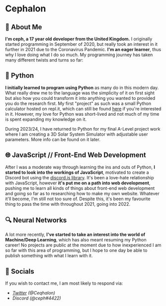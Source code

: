 # **Cephalon**

## :book: **About Me**
**I'm ceph, a 17 year old developer from the United Kingdom.** I originally started programming in September of 2020, but really took an interest in it further in 2021 due to the Coronavirus Pandemic. **I'm an eager learner**, thus why I love doing what I do so much. My programming journey has taken many different twists and turns so far:

## :snake: **Python**
**I initially learned to program using Python** as many do in this modern day. What really drew me to the language was the simplicity of it on first sight but also how you could transform it into anything you wanted to provided you do the research first. My first "project" as such was a small Python calculator hosted on repl.it, which can still be found [here](https://replit.com/join/pnqpixao-ellisbywater) if you're interested in it. However, my love for Python was short-lived and not much of my time is spent expanding my knowledge on it.

During 2023/24, I have returned to Python for my final A-Level project work where I am creating a 3D Solar System Simulator with adjustable user parameters. More info can be found on it later.

## :globe_with_meridians: **JavaScript // Front-End Web Development**
After I was a moderate way through learning the ins and outs of Python, **I started to look into the workings of JavaScript**, motivated to create a Discord bot using the [discord.js library](https://discord.js.org/#/). It's been a love-hate relationship with JavaScript, however **it's put me on a path into web development**, pushing me to learn all kinds of things about front-end web development and going so far as to researching how to make my own website. Whatever it'll become, I'm still not too sure of. Despite this, it's been my favourite thing to pass the time with throughout 2021, going into 2022.

## :mag: **Neural Networks**
A lot more recently, **I've started to take an interest into the world of Machine/Deep Learning**, which has also meant resuming my Python career! No projects are public at the moment due to how inexperienced I am so far with this area of programming, but I hope to one day be able to publish something with what I learn with it.

## :ghost: Socials
If you wish to contact me, I am most likely to respond via:
+ *[Twitter](https://discord.js.org/#/) (@Ceqhalon)*
+ *Discord (@ceph#4422)*
